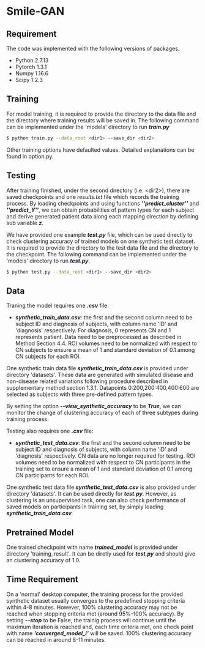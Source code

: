 # Smile-GAN


## Requirement
The code was implemented with the following versions of packages.

- Python 2.7.13
- Pytorch 1.3.1
- Numpy 1.16.6
- Scipy 1.2.3



## Training
For model training, it is required to provide the directory to the data file and the directory where training results will be saved in. The following command can be implemented under the 'models' directory to run ***train.py***

```bash
$ python train.py --data_root <dir1> --save_dir <dir2>
```
Other training options have defaulted values. Detailed explanations can be found in option.py. 

## Testing

After training finished, under the second directory (i.e. \<dir2\>), there are saved checkpoints and one *results.txt* file which records the training process. By loading checkpoints and using functions ***''predict\_cluster''*** and ***''predict\_Y''***, we can obtain probabilities of pattern types for each subject and derive generated patient data along each mapping direction by defining sub variable ***z***.

We have provided one example ***test.py*** file, which can be used directly to check clustering accuracy of trained models on one synthetic test dataset. It is required to provide the directory to the test data file and the directory to the checkpoint. The following command can be implemented under the 'models' directory to run ***test.py***.

```bash
$ python test.py --data_root <dir1> --save_dir <dir2>
```

## Data

Traning the model requires one ***.csv*** file: 

* ***synthetic\_train\_data.csv***: the first and the second column need to be subject ID and diagnosis of subjects, with column name 'ID' and 'diagnosis' respectively. For diagnosis, 0 represents CN and 1 represents patient. Data need to be preprocessed as described in Method Section 4.4. ROI volumes need to be normalized with respect to CN subjects to ensure a mean of 1 and standard deviation of 0.1 among CN subjects for each ROI.


One synthetic train data file ***synthetic\_train\_data.csv*** is provided under directory 'datasets'. These data are generated with simulated disease and non-disease related variations following procedure described in supplementary method section 1.3.1. Datapoints 0:200,200:400,400:600 are selected as subjects with three pre-defined pattern types. 

By setting the option ***--view\_synthetic\_accuracy*** to be ***True***, we can monitor the change of clustering accuracy of each of three subtypes during training process.

Testing also requires one ***.csv*** file:

* ***synthetic\_test\_data.csv***: the first and the second column need to be subject ID and diagnosis of subjects, with column name 'ID' and 'diagnosis' respectively. CN data are no longer required for testing. ROI volumes need to be normalized with respect to CN participants in the training set to ensure a mean of 1 and standard deviation of 0.1 among CN participants for each ROI.

One synthetic test data file ***synthetic\_test\_data.csv*** is also provided under directory 'datasets'. It can be used directly for ***test.py***. However, as clustering is an unsupervised task, one can also check performance of saved models on participants in training set, by simply loading ***synthetic\_train\_data.csv***.

## Pretrained Model
One trained checkpoint with name ***trained_model*** is provided under directory 'training_result'. It can be diretly used for ***test.py*** and should give an clustering accuracy of 1.0.


## Time Requirement
On a 'normal' desktop computer, the training process for the provided synthetic dataset usually converges to the predefined stopping criteria within 4-8 minutes. However, 100% clustering accuracy may not be reached when stopping criteria met (around 95%-100% accuracy). By setting ***--stop*** to be False, the trainig process will continue until the maximum iteration is reached and, each time criteria met, one check point with name ***'converged\_model\_i'*** will be saved. 100% clustering accuracy can be reached in around 8-11 minutes. 



